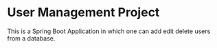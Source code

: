 # User Management Project
This is a Spring Boot Application in which one can add edit delete users from a database.
 
